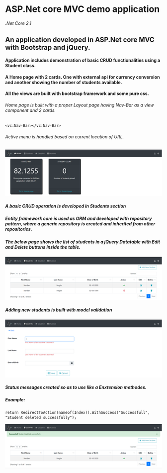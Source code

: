 # ASP.Net core MVC demo application
###### .Net Core 2.1

## An application developed in ASP.Net core MVC with Bootstrap and jQuery. 

#### Application includes demonstration of basic CRUD functionalities using a Student class. 
#### A Home page with 2 cards. One with external api for currency conversion and another showing the number of students available.
#### All the views are built with bootstrap framework and some pure css. 
###### Home page is built with a proper Layout page having Nav-Bar as a view component and 2 cards.
```
<vc:Nav-Bar></vc:Nav-Bar>
```
###### Active menu is handled based on current location of URL.
![Home page](images/home.PNG)

##### A basic CRUD operation is developed in Students section
##### Entity framework core is used as ORM and developed with repository pattern, where a generic repository is created and inherited from other repositories.
##### The below page shows the list of students in a jQuery Datatable with Edit and Delete buttons inside the table.
![Students](images/Students.PNG)

##### Adding new students is built with model validation 
![Students](images/NewStudents.PNG)

##### Status messages created  so as to use like a Enxtension methodes. 
##### Example: 
```
return RedirectToAction(nameof(Index)).WithSuccess("Successfull", "Student deleted successfully");
```
![Students](images/DeleteMsg.PNG)
